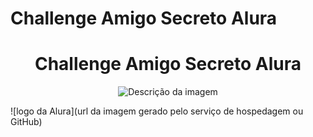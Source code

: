 # Challenge Amigo Secreto Alura
<h1 align="center"> Challenge Amigo Secreto Alura </h1>
<p align="center">
  <img src="https://cdn2.gnarususercontent.com.br/1/1221562/b6256fa6-5fde-4cdd-a4a3-d33ebc90bb6c.png" alt="Descrição da imagem">
</p>
![logo da Alura](url da imagem gerado pelo serviço de hospedagem ou GitHub)
